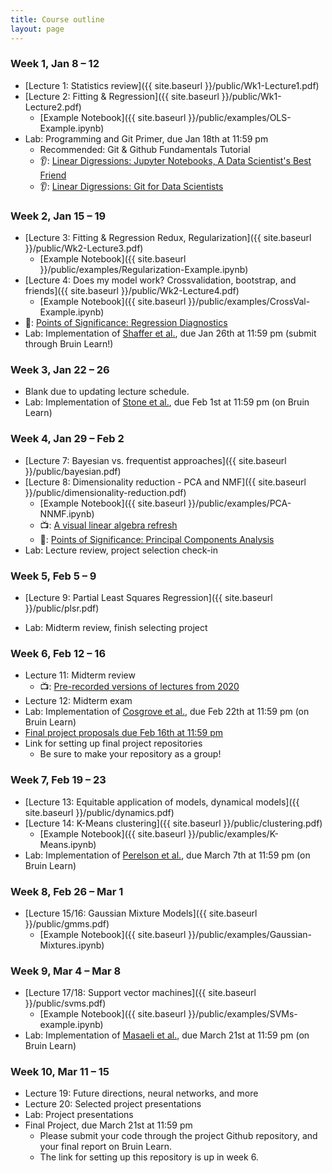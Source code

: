 ```yaml
---
title: Course outline
layout: page
---
```


### Week 1, Jan 8 – 12

- [Lecture 1: Statistics review]({{ site.baseurl }}/public/Wk1-Lecture1.pdf)
- [Lecture 2: Fitting & Regression]({{ site.baseurl }}/public/Wk1-Lecture2.pdf)
  - [Example Notebook]({{ site.baseurl }}/public/examples/OLS-Example.ipynb)
- Lab: Programming and Git Primer, due Jan 18th at 11:59 pm
  - Recommended: Git & Github Fundamentals Tutorial
  - 👂: [Linear Digressions: Jupyter Notebooks, A Data Scientist's Best Friend](https://lineardigressions.com/episodes/2017/8/20/jupyter-notebooks-a-data-scientists-best-friend)
  - 👂: [Linear Digressions: Git for Data Scientists](https://lineardigressions.com/episodes/2018/6/3/git-for-data-scientists)

### Week 2, Jan 15 – 19

- [Lecture 3: Fitting & Regression Redux, Regularization]({{ site.baseurl }}/public/Wk2-Lecture3.pdf)
  - [Example Notebook]({{ site.baseurl }}/public/examples/Regularization-Example.ipynb)
- [Lecture 4: Does my model work? Crossvalidation, bootstrap, and friends]({{ site.baseurl }}/public/Wk2-Lecture4.pdf)
  - [Example Notebook]({{ site.baseurl }}/public/examples/CrossVal-Example.ipynb)
- 📖: [Points of Significance: Regression Diagnostics](https://www.nature.com/nmeth/journal/v13/n5/abs/nmeth.3854.html)
- Lab: Implementation of [Shaffer et al.](https://www.nature.com/nature/journal/v546/n7658/abs/nature22794.html), due Jan 26th at 11:59 pm (submit through Bruin Learn!)

### Week 3, Jan 22 – 26

- Blank due to updating lecture schedule.
- Lab: Implementation of [Stone et al.](https://www.ncbi.nlm.nih.gov/pmc/articles/PMC1301723/), due Feb 1st at 11:59 pm (on Bruin Learn)

### Week 4, Jan 29 – Feb 2

- [Lecture 7: Bayesian vs. frequentist approaches]({{ site.baseurl }}/public/bayesian.pdf)
- [Lecture 8: Dimensionality reduction - PCA and NMF]({{ site.baseurl }}/public/dimensionality-reduction.pdf)
  - [Example Notebook]({{ site.baseurl }}/public/examples/PCA-NNMF.ipynb)
  - 📺: [A visual linear algebra refresh](https://www.youtube.com/playlist?list=PLZHQObOWTQDPD3MizzM2xVFitgF8hE_ab)
  - 📖: [Points of Significance: Principal Components Analysis](https://www.nature.com/articles/nmeth.4346)
- Lab: Lecture review, project selection check-in

### Week 5, Feb 5 – 9

- [Lecture 9: Partial Least Squares Regression]({{ site.baseurl }}/public/plsr.pdf)
<!-- - [Lecture 6: Reproducible computational workflows]({{ site.baseurl }}/public/reproducibility.pdf) -->
- Lab: Midterm review, finish selecting project

### Week 6, Feb 12 – 16

- Lecture 11: Midterm review
  - 📺: [Pre-recorded versions of lectures from 2020](https://www.youtube.com/playlist?list=PLIo39hxQkqRbqu-wwSNQ_v7BjlyTw3eUw)
- Lecture 12: Midterm exam
- Lab: Implementation of [Cosgrove et al.](https://pubs.rsc.org/en/Content/ArticleLanding/2010/MB/b926287c), due Feb 22th at 11:59 pm (on Bruin Learn)
- [Final project proposals due Feb 16th at 11:59 pm](https://bruinlearn.ucla.edu/courses/176183/assignments/1510658)
- Link for setting up final project repositories
  - Be sure to make your repository as a group!

### Week 7, Feb 19 – 23

- [Lecture 13: Equitable application of models, dynamical models]({{ site.baseurl }}/public/dynamics.pdf)
- [Lecture 14: K-Means clustering]({{ site.baseurl }}/public/clustering.pdf)
  - [Example Notebook]({{ site.baseurl }}/public/examples/K-Means.ipynb)
- Lab: Implementation of [Perelson et al.](https://science.sciencemag.org/content/271/5255/1582), due March 7th at 11:59 pm (on Bruin Learn)

### Week 8, Feb 26 – Mar 1

- [Lecture 15/16: Gaussian Mixture Models]({{ site.baseurl }}/public/gmms.pdf)
  - [Example Notebook]({{ site.baseurl }}/public/examples/Gaussian-Mixtures.ipynb)

### Week 9, Mar 4 – Mar 8

- [Lecture 17/18: Support vector machines]({{ site.baseurl }}/public/svms.pdf)
  - [Example Notebook]({{ site.baseurl }}/public/examples/SVMs-example.ipynb)
- Lab: Implementation of [Masaeli et al.](https://www.nature.com/articles/srep37863), due March 21st at 11:59 pm (on Bruin Learn)

### Week 10, Mar 11 – 15

- Lecture 19: Future directions, neural networks, and more
- Lecture 20: Selected project presentations
- Lab: Project presentations
- Final Project, due March 21st at 11:59 pm
  - Please submit your code through the project Github repository, and your final report on Bruin Learn.
  - The link for setting up this repository is up in week 6.
